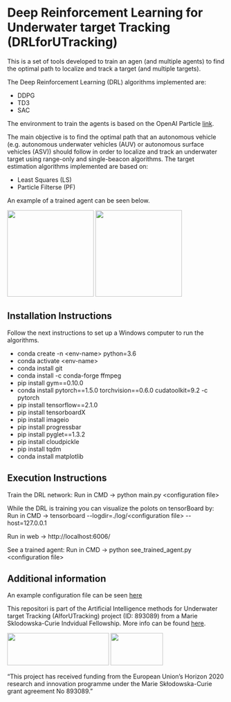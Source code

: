 # Deep Reinforcement Learning for Underwater target Tracking (DRLforUTracking)
This is a set of tools developed to train an agen (and multiple agents) to find the optimal path to localize and track a target (and multiple targets).

The Deep Reinforcement Learning (DRL) algorithms implemented are:

- DDPG
- TD3
- SAC

The environment to train the agents is based on the OpenAI Particle [link](https://github.com/openai/multiagent-particle-envs).

The main objective is to find the optimal path that an autonomous vehicle (e.g. autonomous underwater vehicles (AUV) or autonomous surface vehicles (ASV)) should follow in order to localize and track an underwater target using range-only and single-beacon algorithms. The target estimation algorithms implemented are based on:

- Least Squares (LS)
- Particle Filterse (PF)

An example of a trained agent can be seen below.

<img src="https://github.com/imasmitja/DRL4AUV/blob/main/trained_saca.gif" width="200" height="200"/>
<img src="https://github.com/imasmitja/DRL4AUV/blob/main/trained_sacc.gif" width="200" height="200"/>

## Installation Instructions
Follow the next instructions to set up a Windows computer to run the algorithms.

- conda create -n \<env-name\> python=3.6
- conda activate \<env-name\>
- conda install git
- conda install -c conda-forge ffmpeg
- pip install gym==0.10.0
- conda install pytorch==1.5.0 torchvision==0.6.0 cudatoolkit=9.2 -c pytorch
- pip install tensorflow==2.1.0
- pip install tensorboardX
- pip install imageio
- pip install progressbar
- pip install pyglet==1.3.2
- pip install cloudpickle
- pip install tqdm
- conda install matplotlib


## Execution Instructions
Train the DRL network:
Run in CMD -> python main.py \<configuration file\>


While the DRL is training you can visualize the polots on tensorBoard by:
Run in CMD -> tensorboard --logdir=./log/\<configuration file\> --host=127.0.0.1

Run in web -> http://localhost:6006/


See a trained agent:
Run in CMD -> python see_trained_agent.py \<configuration file\>



## Additional information
An example configuration file can be seen [here](https://github.com/imasmitja/DRL4AUV/blob/main/test_configuration.txt)


This repositori is part of the Artificial Intelligence methods for Underwater target Tracking (AIforUTracking) project (ID: 893089) from a Marie Sklodowska-Curie Indvidual Fellowship. More info can be found [here](https://cordis.europa.eu/project/id/893089).

<img src="https://github.com/imasmitja/DRLforUTracking/blob/main/mscacolor.png" width="235" height="75"/> <img src="https://github.com/imasmitja/DRLforUTracking/blob/main/euflag.png" width="121" height="75"/>

“This project has received funding from the European Union’s Horizon 2020 research and innovation programme under the Marie Skłodowska-Curie grant agreement No 893089.”


